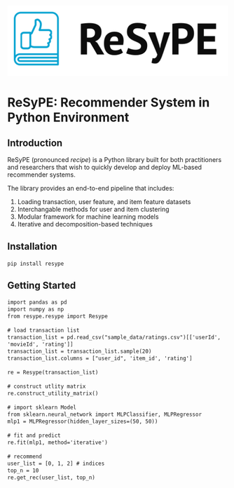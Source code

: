 ![logo](resype_logo.png)




# ReSyPE: Recommender System in Python Environment

## Introduction
ReSyPE (pronounced *recipe*) is a Python library built for both practitioners and researchers that wish to quickly develop and deploy ML-based recommender systems.

The library provides an end-to-end pipeline that includes:

1. Loading transaction, user feature, and item feature datasets
2. Interchangable methods for user and item clustering
3. Modular framework for machine learning models
4. Iterative and decomposition-based techniques

## Installation

`pip install resype`

## Getting Started

    import pandas as pd
    import numpy as np
    from resype.resype import Resype
    
    # load transaction list
    transaction_list = pd.read_csv("sample_data/ratings.csv")[['userId', 'movieId', 'rating']]
    transaction_list = transaction_list.sample(20)
    transaction_list.columns = ["user_id", 'item_id', 'rating']
    
    re = Resype(transaction_list)
    
    # construct utlity matrix
    re.construct_utility_matrix()
    
    # import sklearn Model
    from sklearn.neural_network import MLPClassifier, MLPRegressor
    mlp1 = MLPRegressor(hidden_layer_sizes=(50, 50))
    
    # fit and predict
    re.fit(mlp1, method='iterative')
    
    # recommend
    user_list = [0, 1, 2] # indices
    top_n = 10
    re.get_rec(user_list, top_n)
    
    